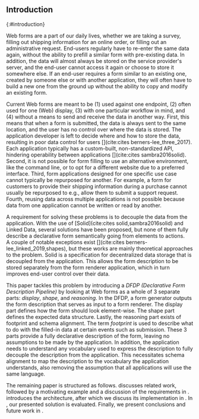 ## Introduction
{:#introduction}

Web forms are a part of our daily lives, whether we are taking a survey, filling out shipping information for an online order, or filling out an administrative request.
End-users regularly have to re-enter the same data again, without the ability to prefill a similar form with pre-existing data.
In addition, the data will almost always be stored on the service provider's server, and the end-user cannot access it again or choose to store it somewhere else.
If an end-user requires a form similar to an existing one, created by someone else or with another application, they will often have to build a new one from the ground up without the ability to copy and modify an existing form.

Current Web forms are meant to be (1) used against one endpoint, (2) often used for one (Web) display, (3) with one particular workflow in mind, and (4) without a means to send and receive the data in another way.
First, this means that when a form is submitted, the data is always sent to the same location, and the user has no control over where the data is stored.
The application developer is left to decide where and how to store the data, resulting in poor data control for users [](cite:cites berners-lee_three_2017).
Each application typically has a custom-built, non-standardized API, hindering operability between applications [](cite:cites sambra2016solid).
Second, it is not possible for form filling to use an alternative environment, like the command line, or to opt for a different website due to a preferred interface.
Third, form applications designed for one specific use case cannot typically be repurposed for another.
For example, a form for customers to provide their shipping information during a purchase cannot usually be repurposed to e.g., allow them to submit a support request.
Fourth, reusing data across multiple applications is not possible because data from one application cannot be written or read by another.

A requirement for solving these problems is to decouple the data from the application.
With the use of [Solid](cite:cites solid,sambra2016solid) and Linked Data, several solutions have been proposed, but none of them fully describe a declarative form semantically going from elements to actions.
A couple of notable exceptions exist [](cite:cites berners-lee_linked_2019,shapes),
but these works are mainly theoretical approaches to the problem.
Solid is a specification for decentralized data storage that is decoupled from the application.
This allows the form description to be stored separately from the form renderer application, which in turn improves end-user control over their data.

This paper tackles this problem by introducing a _DFDP (Declarative Form Description Pipeline)_ by looking at Web forms as a whole of 3 separate parts: *display*, *shape*, and *reasoning*.
In the DFDP, a form generator outputs the form description that serves as input to a form renderer.
The display part defines how the form should look element-wise. The shape part defines the expected data structure.
Lastly, the reasoning part exists of footprint and schema alignment.
The term *footprint* is used to describe what to do with the filled-in data at certain events such as submission.
These 3 parts provide a fully declarative description of the form, leaving no assumptions to be made by the application.
In addition, the application needs to understand any vocabulary used to express the description to fully decouple the description from the application.
This necessitates schema alignment to map the description to the vocabulary the application understands, also removing the assumption that all applications will use the same language.

The remaining paper is structured as follows.
[](#related-work) discusses related work, followed by a motivating example and a discussion of the requirements in [](#requirements).
[](#architecture) introduces the architecture, after which we discuss its implementation in [](#implementation).
In [](#evaluation), our presented solution is evaluated.
Finally, we present conclusions and future work in [](#conclusion).
